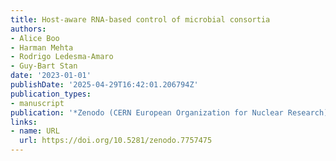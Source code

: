 ```yaml
---
title: Host-aware RNA-based control of microbial consortia
authors:
- Alice Boo
- Harman Mehta
- Rodrigo Ledesma‐Amaro
- Guy‐Bart Stan
date: '2023-01-01'
publishDate: '2025-04-29T16:42:01.206794Z'
publication_types:
- manuscript
publication: '*Zenodo (CERN European Organization for Nuclear Research)*'
links:
- name: URL
  url: https://doi.org/10.5281/zenodo.7757475
---
```

